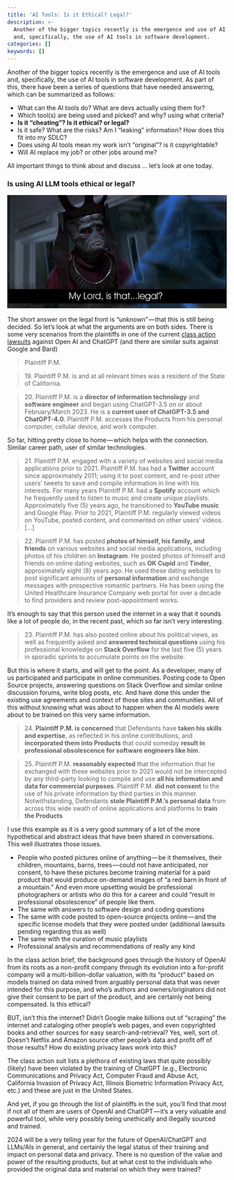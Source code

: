 ```yaml
---
title: 'AI Tools: Is it Ethical? Legal?'
description: >-
  Another of the bigger topics recently is the emergence and use of AI tools
  and, specifically, the use of AI tools in software development.
categories: []
keywords: []
---
```


Another of the bigger topics recently is the emergence and use of AI tools and, specifically, the use of AI tools in software development. As part of this, there have been a series of questions that have needed answering, which can be summarized as follows:

*   What can the AI tools do? What are devs actually using them for?
*   Which tool(s) are being used and picked? and why? using what criteria?
*   **Is it “cheating”? Is it ethical? or legal?**
*   Is it safe? What are the risks? Am I “leaking” information? How does this fit into my SDLC?
*   Does using AI tools mean my work isn’t “original”? is it copyrightable?
*   Will AI replace my job? or other jobs around me?

All important things to think about and discuss … let’s look at one today.

### Is using AI LLM tools ethical or legal?

![Image](/assets/images/1__R75zNz8W8SnLIZ7qrCLZCw.jpeg)

The short answer on the legal front is “unknown” — that this is still being decided. So let’s look at what the arguments are on both sides. There is some very scenarios from the plaintiffs in one of the current [class action lawsuits](https://clarksonlawfirm.com/wp-content/uploads/2023/06/0001.-2023.06.28-OpenAI-Complaint.pdf) against Open AI and ChatGPT (and there are similar suits against Google and Bard)

> Plaintiff P.M.

> 19\. Plaintiff P.M. is and at all relevant times was a resident of the State of California.

> 20\. Plaintiff P.M. is a **director of information technology** and **software engineer** and began using ChatGPT-3.5 on or about February/March 2023. He is a **current user of ChatGPT-3.5 and ChatGPT-4.0**. Plaintiff P.M. accesses the Products from his personal computer, cellular device, and work computer.

So far, hitting pretty close to home — which helps with the connection. Similar career path, user of similar technologies.

> 21\. Plaintiff P.M. engaged with a variety of websites and social media applications prior to 2021. Plaintiff P.M. has had a **Twitter** account since approximately 2011; using it to post content, and re-post other users’ tweets to save and compile information in line with his interests. For many years Plaintiff P.M. had a **Spotify** account which he frequently used to listen to music and create unique playlists. Approximately five (5) years ago, he transitioned to **YouTube music** and Google Play. Prior to 2021, Plaintiff P.M. regularly viewed videos on YouTube, posted content, and commented on other users’ videos. \[…\]

> 22\. Plaintiff P.M. has posted **photos of himself, his family, and friends** on various websites and social media applications, including photos of his children on **Instagram**. He posted photos of himself and friends on online dating websites, such as **OK Cupid** and **Tinder**, approximately eight (8) years ago. He used these dating websites to post significant amounts of **personal information** and exchange messages with prospective romantic partners. He has been using the United Healthcare Insurance Company web portal for over a decade to find providers and review post-appointment works.

It’s enough to say that this person used the internet in a way that it sounds like a lot of people do, in the recent past, which so far isn’t very interesting.

> 23\. Plaintiff P.M. has also posted online about his political views, as well as frequently asked and **answered technical questions** using his professional knowledge on **Stack Overflow** for the last five (5) years in sporadic sprints to accumulate points on the website.

But this is where it starts, and will get to the point. As a developer, many of us participated and participate in online communities. Posting code to Open Source projects, answering questions on Stack Overflow and similar online discussion forums, write blog posts, etc. And have done this under the existing use agreements and context of those sites and communities. All of this without knowing what was about to happen when the AI models were about to be trained on this very same information.

> 24\. **Plaintiff P.M. is concerned** that Defendants have **taken his skills and expertise**, as reflected in his online contributions, and **incorporated them into Products** that could someday **result in professional obsolescence for software engineers like him**.

> 25\. Plaintiff P.M. **reasonably expected** that the information that he exchanged with these websites prior to 2021 would not be intercepted by any third-party looking to compile and use **all his information and data for commercial purposes**. Plaintiff P.M. **did not consent** to the use of his private information by third parties in this manner. Notwithstanding, Defendants **stole Plaintiff P.M.’s personal data** from across this wide swath of online applications and platforms to **train the Products**

I use this example as it is a very good summary of a lot of the more hypothetical and abstract ideas that have been shared in conversations. This well illustrates those issues.

*   People who posted pictures online of anything — be it themselves, their children, mountains, barns, trees — could not have anticipated, nor consent, to have these pictures become training material for a paid product that would produce on-demand images of “a red barn in front of a mountain.” And even more upsetting would be professional photographers or artists who do this for a career and could “result in professional obsolescence” of people like them.
*   The same with answers to software design and coding questions
*   The same with code posted to open-source projects online — and the specific license models that they were posted under (additional lawsuits pending regarding this as well)
*   The same with the curation of music playlists
*   Professional analysis and recommendations of really any kind

In the class action brief, the background goes through the history of OpenAI from its roots as a non-profit company through its evolution into a for-profit company will a multi-billion-dollar valuation, with its “product” based on models trained on data mined from arguably personal data that was never intended for this purpose, and who’s authors and owners/originators did not give their consent to be part of the product, and are certainly not being compensated. Is this ethical?

BUT, isn’t this the internet? Didn’t Google make billions out of “scraping” the internet and cataloging other people’s web pages, and even copyrighted books and other sources for easy search-and-retrieval? Yes, well, sort of. Doesn’t Netflix and Amazon source other people’s data and profit off of those results? How do existing privacy laws work into this?

The class action suit lists a plethora of existing laws that quite possibly (likely) have been violated by the training of ChatGPT (e.g., Electronic Communications and Privacy Act, Computer Fraud and Abuse Act, California Invasion of Privacy Act, Illinois Biometric Information Privacy Act, etc.) and these are just in the United States.

And yet, if you go through the list of plaintiffs in the suit, you’ll find that most if not all of them are users of OpenAI and ChatGPT — it’s a very valuable and powerful tool, while very possibly being unethically and illegally sourced and trained.

2024 will be a very telling year for the future of OpenAI/ChatGPT and LLMs/AIs in general, and certainly the legal status of their training and impact on personal data and privacy. There is no question of the value and power of the resulting products, but at what cost to the individuals who provided the original data and material on which they were trained?